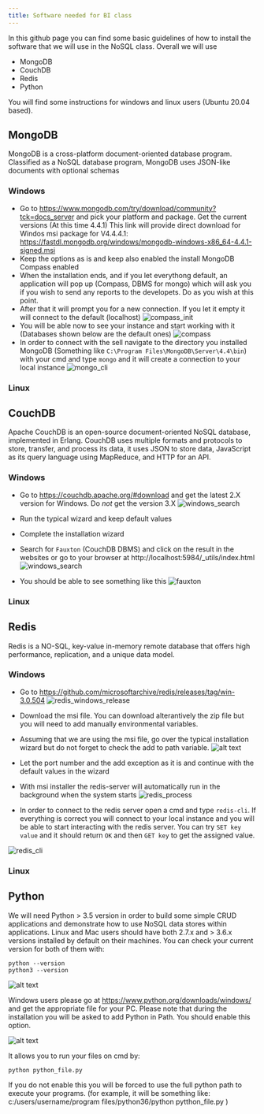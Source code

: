 ```yaml
---
title: Software needed for BI class
---
```

In this github page you can find some basic guidelines of how to install the software that we will use in the NoSQL class. Overall we will use
- MongoDB
- CouchDB
- Redis
- Python

You will find some instructions for windows and linux users (Ubuntu 20.04 based). 

## MongoDB
MongoDB is a cross-platform document-oriented database program. Classified as a NoSQL database program, MongoDB uses JSON-like documents with optional schemas

### Windows
- Go to https://www.mongodb.com/try/download/community?tck=docs_server and pick your platform and package. Get the current versions (At this time 4.4.1)
This link will provide direct download for Windos msi package for V4.4.4.1: https://fastdl.mongodb.org/windows/mongodb-windows-x86_64-4.4.1-signed.msi
- Keep the options as is and keep also enabled the install MongoDB Compass enabled
- When the installation ends, and if you let everythong default, an application will pop up (Compass, DBMS for mongo) which will ask you if you wish to send any reports to the developets. Do as you wish at this point. 
- After that it will prompt you for a new connection. If you let it empty it will connect to the default (localhost)
![compass_init](images/compass.PNG)
- You will be able now to see your instance and start working with it (Databases shown below are the default ones)
![compass](images/compass2.PNG)
- In order to connect with the sell navigate to the directory you installed MongoDB (Something like `C:\Program Files\MongoDB\Server\4.4\bin`) with your cmd and type `mongo` and it will create a connection to your local instance
![mongo_cli](images/mongoshell.PNG)

### Linux

## CouchDB
Apache CouchDB is an open-source document-oriented NoSQL database, implemented in Erlang. CouchDB uses multiple formats and protocols to store, transfer, and process its data, it uses JSON to store data, JavaScript as its query language using MapReduce, and HTTP for an API.

### Windows
- Go to https://couchdb.apache.org/#download and get the latest 2.X version for Windows. Do *not* get the version 3.X 
![windows_search](images/windows_couch_install.PNG)
- Run the typical wizard  and keep default values
- Complete the installation wizard
- Search for `Fauxton` (CouchDB DBMS) and click on the result in the websites or go to your browser at http://localhost:5984/_utils/index.html 
![windows_search](images/windows_couch_fauxton.PNG)

- You should be able to see something like this
![fauxton](images/fauxton_web.PNG)

### Linux

## Redis
Redis is a NO-SQL, key-value in-memory remote database that offers high performance, replication, and a unique data model. 

### Windows
- Go to https://github.com/microsoftarchive/redis/releases/tag/win-3.0.504
![redis_windows_release](/images/redis_windows_release.PNG)

- Download the msi file. You can download alterantively the zip file but you will need to add manually environmental variables.
- Assuming that we are using the msi file, go over the typical installation wizard but do not forget to check the add to path variable.
![alt text](/images/redis_windows_path.PNG)

- Let the port number and the add exception as it is and continue with the default values in the wizard
- With msi installer the redis-server will automatically run in the background when the system starts
![redis_process](/images/redis_windows_redis_server.PNG)

- In order to connect to the redis server open a cmd and type `redis-cli`. If everything is correct you will connect to your local instance and you will be able to start interacting with the redis server. You can try `SET key value` and it should return `OK` and then `GET key` to get the assigned value.

![redis_cli](/images/redis_windows_redis_cli.PNG)


### Linux


## Python

We will need Python > 3.5 version in order to build some simple CRUD applications and demonstrate how to use NoSQL data stores within applications.
Linux and Mac users should have both 2.7.x and > 3.6.x versions installed by default on their machines. You can check your current version for both of them with:

```
python --version
python3 --version
```

![alt text](/images/pythonv.png)

Windows users please go at https://www.python.org/downloads/windows/ and get the appropriate file for your PC. Please note that during the installation you will be asked to add Python in Path. You should enable this option. 

![alt text](/images/pythonpath.png)

It allows you to run your files on cmd by: 

```
python python_file.py
```

If you do not enable this you will be forced to use the full python path to execute your programs. (for example, it will be something like: 
c:/users/username/program files/python36/python pytthon_file.py )
